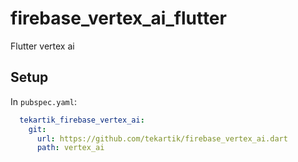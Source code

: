 # firebase_vertex_ai_flutter

Flutter vertex ai

## Setup

In `pubspec.yaml`:
```yaml
  tekartik_firebase_vertex_ai:
    git:
      url: https://github.com/tekartik/firebase_vertex_ai.dart
      path: vertex_ai
```

